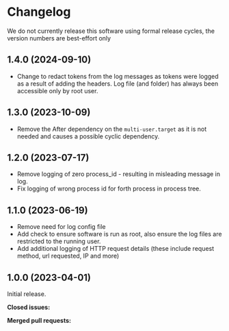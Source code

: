 # Changelog
We do not currently release this software using formal release cycles, the version numbers are best-effort only

## 1.4.0 (2024-09-10)
- Change to redact tokens from the log messages as tokens were logged as a result of adding the headers.  Log file (and folder) has always been accessible only by root user.  

## 1.3.0 (2023-10-09)
- Remove the After dependency on the `multi-user.target` as it is not needed and causes a possible cyclic dependency.

## 1.2.0 (2023-07-17)
- Remove logging of zero process_id - resulting in misleading message in log.
- Fix logging of wrong process id for forth process in process tree.

## 1.1.0 (2023-06-19)
- Remove need for log config file
- Add check to ensure software is run as root, also ensure the log files are restricted to the running user.
- Add additional logging of HTTP request details (these include request method, url requested, IP and more)

## 1.0.0 (2023-04-01)
Initial release.

**Closed issues:**

**Merged pull requests:**
